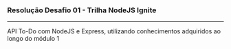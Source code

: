 ### Resolução Desafio 01 - Trilha NodeJS Ignite

<hr>

API To-Do com NodeJS e Express, utilizando conhecimentos adquiridos ao longo do módulo 1
